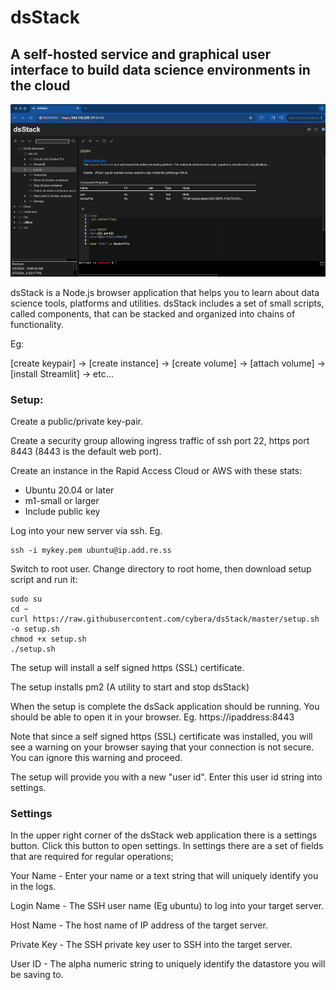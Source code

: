 # dsStack

## A self-hosted service and graphical user interface to build data science environments in the cloud

![dsStack](https://raw.githubusercontent.com/cybera/dsStack/master/static/images/dsStack-1000.png)

dsStack is a Node.js browser application that helps you to learn about data science tools, platforms and utilities. dsStack includes a set of small scripts, called components, that can be stacked and organized into chains of functionality.

Eg:

[create keypair] -> [create instance] -> [create volume] -> [attach volume] -> [install Streamlit] -> etc...

### Setup:

Create a public/private key-pair.

Create a security group allowing ingress traffic of ssh port 22, https port 8443 (8443 is the default web port).

Create an instance in the Rapid Access Cloud or AWS with these stats:
* Ubuntu 20.04 or later
* m1-small or larger
* Include public key

Log into your new server via ssh. 
Eg.
```
ssh -i mykey.pem ubuntu@ip.add.re.ss
```

Switch to root user. Change directory to root home, then download setup script and run it:
```
sudo su
cd ~
curl https://raw.githubusercontent.com/cybera/dsStack/master/setup.sh -o setup.sh
chmod +x setup.sh
./setup.sh
```
The setup will install a self signed https (SSL) certificate. 

The setup installs pm2 (A utility to start and stop dsStack)

When the setup is complete the dsSack application should be running. You should be able to open it in your browser. 
Eg. https://ipaddress:8443

Note that since a self signed https (SSL) certificate was installed, you will see a warning on your browser saying that your connection is not secure. You can ignore this warning and proceed.

The setup will provide you with a new "user id". Enter this user id string into settings. 

### Settings

In the upper right corner of the dsStack web application there is a settings button. Click this button to open settings.
In settings there are a set of fields that are required for regular operations;

Your Name - Enter your name or a text string that will uniquely identify you in the logs.

Login Name - The SSH user name (Eg ubuntu) to log into your target server.

Host Name - The host name of IP address of the target server.

Private Key - The SSH private key user to SSH into the target server.

User ID - The alpha numeric string to uniquely identify the datastore you will be saving to. 